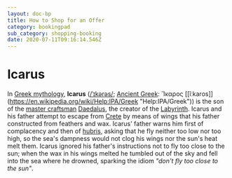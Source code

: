 ```yaml
---
layout: doc-bp
title: How to Shop for an Offer
category: bookingpad
sub_category: shopping-booking
date: 2020-07-11T09:16:14.546Z
---
```

# Icarus

In [Greek mythology](https://en.wikipedia.org/wiki/Greek_mythology "Greek mythology"), **Icarus** ([/ˈɪkərəs/](https://en.wikipedia.org/wiki/Help:IPA/English "Help:IPA/English"); [Ancient Greek](https://en.wikipedia.org/wiki/Ancient_Greek_language "Ancient Greek language"): Ἴκαρος [\[ǐːkaros]](https://en.wikipedia.org/wiki/Help:IPA/Greek "Help:IPA/Greek")) is the son of the [master craftsman](https://en.wikipedia.org/wiki/Master_craftsman "Master craftsman") [Daedalus](https://en.wikipedia.org/wiki/Daedalus "Daedalus"), the creator of the [Labyrinth](https://en.wikipedia.org/wiki/Labyrinth "Labyrinth"). Icarus and his father attempt to escape from [Crete](https://en.wikipedia.org/wiki/Crete "Crete") by means of wings that his father constructed from feathers and wax. Icarus' father warns him first of complacency and then of [hubris](https://en.wikipedia.org/wiki/Hubris "Hubris"), asking that he fly neither too low nor too high, so the sea's dampness would not clog his wings nor the sun's heat melt them. Icarus ignored his father's instructions not to fly too close to the sun; when the wax in his wings melted he tumbled out of the sky and fell into the sea where he drowned, sparking the idiom *"don't fly too close to the sun"*.